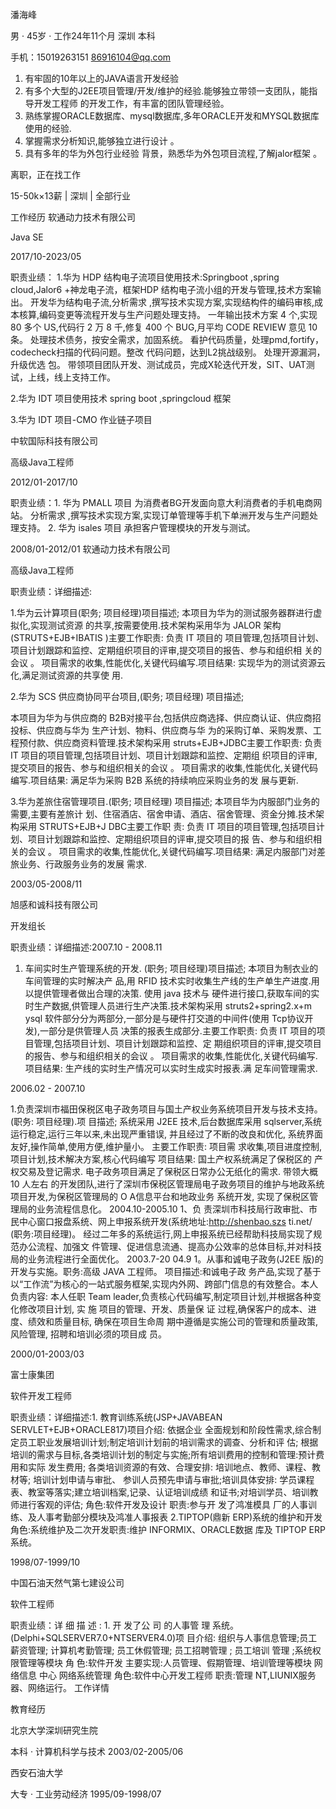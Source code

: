 潘海峰

男 · 45岁 · 工作24年11个月   深圳 本科

手机：15019263151 86916104@qq.com

1. 有牢固的10年以上的JAVA语言开发经验
2. 有多个大型的J2EE项目管理/开发/维护的经验.能够独立带领一支团队，能指导开发工程师 的开发工作，有丰富的团队管理经验。
3. 熟练掌握ORACLE数据库、mysql数据库,多年ORACLE开发和MYSQL数据库使用的经验.
4. 掌握需求分析知识,能够独立进行设计 。
5. 具有多年的华为外包行业经验 背景，熟悉华为外包项目流程,了解jalor框架 。


离职，正在找工作

15-50k×13薪 | 深圳 | 全部行业

工作经历 软通动力技术有限公司

Java SE

2017/10-2023/05

职责业绩：
1.华为 HDP 结构电子流项目使用技术:Springboot ,spring cloud,Jalor6 +神龙电子流，框架HDP 结构电子流小组的开发与管理,技术方案输出。
开发华为结构电子流,分析需求 ,撰写技术实现方案,实现结构件的编码审核,成本核算,编码变更等流程开发与生产问题处理支持。
一年输出技术方案 4 个,实现 80 多个 US,代码行 2 万 8 千,修复 400 个 BUG,月平均 CODE REVIEW 意见 10 条。
处理技术债务，按安全需求，加固系统。
看护代码质量，处理pmd,fortify，codecheck扫描的代码问题。整改 代码问题，达到L2挑战级别。
处理开源漏洞，升级优选 包。
带领项目团队开发、测试成员，完成X轮迭代开发，SIT、UAT测试，上线，线上支持工作。

2.华为 IDT 项目使用技术 spring boot ,springcloud 框架

3.华为 IDT 项目-CMO 作业链子项目

中软国际科技有限公司

高级Java工程师

2012/01-2017/10

职责业绩：1. 华为 PMALL 项目 为消费者BG开发面向意大利消费者的手机电商网站。 分析需求 ,撰写技术实现方案,实现订单管理等手机下单洲开发与生产问题处理支持。 2. 华为 isales 项目 承担客户管理模块的开发与测试。

2008/01-2012/01
软通动力技术有限公司

高级Java工程师

职责业绩：详细描述:

1.华为云计算项目(职务; 项目经理)项目描述; 本项目为华为的测试服务器群进行虚拟化,实现测试资源 的共享,按需要使用.技术架构采用华为 JALOR 架构(STRUTS+EJB+IBATIS )主要工作职责: 负责 IT 项目的 项目管理,包括项目计划、项目计划跟踪和监控、定期组织项目的评审,提交项目的报告、参与和组织相 关的会议 。 项目需求的收集,性能优化,关键代码编写.项目结果: 实现华为的测试资源云化,满足测试资源的共享使 用.

2.华为 SCS 供应商协同平台项目,(职务; 项目经理) 项目描述;

本项目为华为与供应商的 B2B对接平台,包括供应商选择、供应商认证、供应商招投标、供应商与华为 生产计划、物料、供应商与华 为的采购订单、采购发票、工程预付款、供应商资料管理.技术架构采用 struts+EJB+JDBC主要工作职责: 负责 IT 项目的项目管理,包括项目计划、项目计划跟踪和监控、定期组 织项目的评审,提交项目的报告、参与和组织相关的会议 。 项目需求的收集,性能优化,关键代码编写.项目结果: 满足华为采购 B2B 系统的持续响应采购业务的发 展与更新.

3.华为差旅住宿管理项目.(职务; 项目经理) 项目描述; 本项目华为内服部门业务的需要,主要有差旅计 划、住宿酒店、宿舍申请、酒店、宿舍管理、资金分摊.技术架构采用 STRUTS+EJB+J DBC主要工作职 责: 负责 IT 项目的项目管理,包括项目计划、项目计划跟踪和监控、定期组织项目的评审,提交项目的报 告、参与和组织相关的会议 。 项目需求的收集,性能优化,关键代码编写.项目结果: 满足内服部门对差旅业务、行政服务业务的发展 需求.

2003/05-2008/11

旭感和诚科技有限公司

开发组长

职责业绩：详细描述:2007.10 - 2008.11

1. 车间实时生产管理系统的开发. (职务; 项目经理)项目描述; 本项目为制衣业的车间管理的实时解决产 品,用 RFID 技术实时收集生产线的生产单生产进度.用以提供管理者做出合理的决策. 使用 java 技术与 硬件进行接口,获取车间的实时生产数据,供管理人员进行生产决策.技术架构采用 struts2+spring2.x+m ysql 软件部分分为两部分,一部分是与硬件打交道的中间件(使用 Tcp协议开发),一部分是供管理人员 决策的报表生成部分.主要工作职责: 负责 IT 项目的项目管理,包括项目计划、项目计划跟踪和监控、定 期组织项目的评审,提交项目的报告、参与和组织相关的会议 。 项目需求的收集,性能优化,关键代码编写.项目结果: 生产线的实时生产情况可以实时生成实时报表.满 足车间管理需求.

2006.02 - 2007.10

1.负责深圳市福田保税区电子政务项目与国土产权业务系统项目开发与技术支持。(职务: 项目经理).项 目描述; 系统采用 J2EE 技术,后台数据库采用 sqlserver,系统运行稳定,运行三年以来,未出现严重错误, 并且经过了不断的改良和优化, 系统界面友好,操作简单,使用方便,维护量小。 主要工作职责: 项目需 求收集,项目进度控制,项目计划,技术解决方案,核心代码编写 项目结果: 国土产权系统满足了保税区的 产权交易及登记需求. 电子政务项目满足了保税区日常办公无纸化的需求. 带领大概 10 人左右 的开发团队,进行了深圳市保税区管理局电子政务项目的维护与地政系统项目开发,为保税区管理局的 O A信息平台和地政业务 系统开发, 实现了保税区管理局的业务流程信息化。 2004.10-2005.10 1、负 责深圳市科技局行政审批、市民中心窗口报盘系统、网上申报系统开发(系统地址:http://shenbao.szs ti.net/ (职务:项目经理)。 经过二年多的系统运行,网上申报系统已经帮助科技局实现了规范办公流程、加强文 件管理、促进信息流通、提高办公效率的总体目标,并对科技局的业务流程进行全面优化。 2003.7-20 04.9 1。从事和诚电子政务(J2EE 版)的开发与实施。职务:高级 JAVA 工程师。 项目描述:和诚电子政 务产品,实现了基于以“工作流”为核心的一站式服务框架,实现内外网、跨部门信息的有效整合。本人 负责内容: 本人任职 Team leader,负责核心代码编写,制定项目计划,并根据各种变化修改项目计划, 实 施 项目的管理、开发、质量保 证 过程,确保客户的成本、进度、绩效和质量目标, 确保在项目生命周 期中遵循是实施公司的管理和质量政策, 风险管理, 招聘和培训必须的项目成 员。

2000/01-2003/03

富士康集团

软件开发工程师

职责业绩：详细描述:1. 教育训练系统(JSP+JAVABEAN SERVLET+EJB+ORACLE817)项目介绍: 依据企业 全面规划和阶段性需求,综合制定员工职业发展培训计划;制定培训计划前的培训需求的调查、分析和评 估; 根据培训的需求与目标,各类培训计划的制定与实施;所有培训费用的控制和管理:预计费用和实际 发生费用; 各类培训资源的有效、合理安排: 培训地点、教师、课程、教材等; 培训计划申请与审批、 参训人员预先申请与审批;培训具体安排: 学员课程表、教室等落实;建立培训档案,记录、认证培训成绩 和证书;对培训学员、培训教师进行客观的评估; 角色:软件开发及设计 职责:参与开 发了鸿准模具 厂的人事训练、及人事考勤部分模块及鸿准人事报表 2.TIPTOP(鼎新 ERP)系统的维护和开发 角色:系统维护及二次开发职责:维护 INFORMIX、ORACLE数据 库及 TIPTOP ERP 系统。

1998/07-1999/10

中国石油天然气第七建设公司

软件工程师

职责业绩：详 细 描 述 : 1. 开 发了公 司 的人事管 理 系统。 (Delphi+SQLSERVER7.0+NTSERVER4.0)项 目介绍: 组织与人事信息管理;员工薪资管理; 计算机考勤管理; 员工休假管理; 员工招聘管理 ; 员工培训 管理 ;系统权限管理等模块 角 色:软件开发 主要实现:人员管理、假期管理、培训管理等模块 网络信息 中心 网络系统管理 角色:软件中心开发工程师 职责:管理 NT,LIUNIX服务器、网络运行。 工作详情

教育经历

北京大学深圳研究生院

本科 · 计算机科学与技术 2003/02-2005/06

西安石油大学

大专 · 工业劳动经济 1995/09-1998/07

